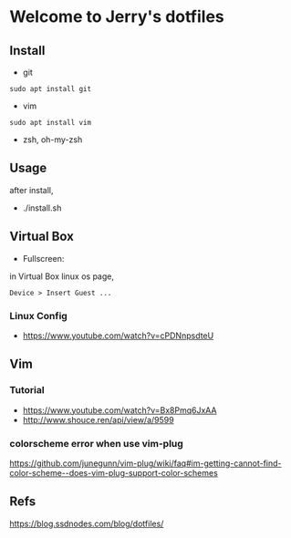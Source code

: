 # Welcome to Jerry's dotfiles

## Install

- git
```
sudo apt install git
```

- vim
```
sudo apt install vim
```

- zsh, oh-my-zsh

## Usage

after install,

- ./install.sh


## Virtual Box

- Fullscreen: 

in Virtual Box linux os page, 

`Device > Insert Guest ...`

### Linux Config

- https://www.youtube.com/watch?v=cPDNnpsdteU

## Vim

### Tutorial
- https://www.youtube.com/watch?v=Bx8Pmq6JxAA
- http://www.shouce.ren/api/view/a/9599

### colorscheme error when use vim-plug

https://github.com/junegunn/vim-plug/wiki/faq#im-getting-cannot-find-color-scheme--does-vim-plug-support-color-schemes

## Refs

https://blog.ssdnodes.com/blog/dotfiles/




